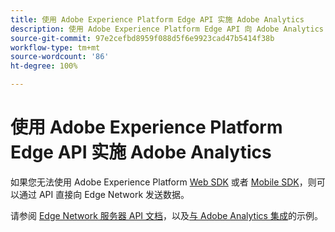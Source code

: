 ```yaml
---
title: 使用 Adobe Experience Platform Edge API 实施 Adobe Analytics
description: 使用 Adobe Experience Platform Edge API 向 Adobe Analytics 发送数据。
source-git-commit: 97e2cefbd8959f088d5f6e9923cad47b5414f38b
workflow-type: tm+mt
source-wordcount: '86'
ht-degree: 100%

---
```


# 使用 Adobe Experience Platform Edge API 实施 Adobe Analytics

如果您无法使用 Adobe Experience Platform [Web SDK](../web-sdk/overview.md) 或者 [Mobile SDK](../mobile-sdk/overview.md)，则可以通过 API 直接向 Edge Network 发送数据。

请参阅 [Edge Network 服务器 API 文档](https://experienceleague.adobe.com/docs/experience-platform/edge-network-server-api/overview.html?lang=zh-Hans)，以及[与 Adobe Analytics 集成](https://experienceleague.adobe.com/docs/experience-platform/edge-network-server-api/interacting-other-adobe-solutions/interacting-adobe-analytics.html?lang=zh-Hans)的示例。
